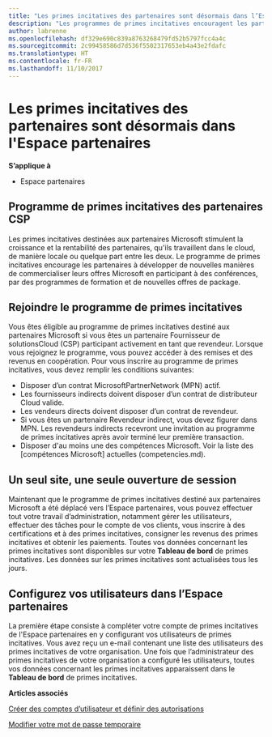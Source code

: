 ```yaml
---
title: "Les primes incitatives des partenaires sont désormais dans l’Espace partenaires| Espace partenaires"
description: "Les programmes de primes incitatives encouragent les partenaires à développer de nouvelles techniques de marketing, proposer des formations, etc."
author: labrenne
ms.openlocfilehash: df329e690c839a8763268479fd52b5797fcc4a4c
ms.sourcegitcommit: 2c99458586d7d536f5502317653eb4a43e2fdafc
ms.translationtype: HT
ms.contentlocale: fr-FR
ms.lasthandoff: 11/10/2017
---
```

# <a name="partner-incentives-is-now-on-partner-center"></a>Les primes incitatives des partenaires sont désormais dans l'Espace partenaires 

**S’applique à**

-  Espace partenaires

## <a name="the-csp-partner-incentives-program"></a>Programme de primes incitatives des partenaires CSP

Les primes incitatives destinées aux partenaires Microsoft stimulent la croissance et la rentabilité des partenaires, qu'ils travaillent dans le cloud, de manière locale ou quelque part entre les deux. Le programme de primes incitatives encourage les partenaires à développer de nouvelles manières de commercialiser leurs offres Microsoft en participant à des conférences, par des programmes de formation et de nouvelles offres de package. 

## <a name="qualify-for-the-incentives-program"></a>Rejoindre le programme de primes incitatives

Vous êtes éligible au programme de primes incitatives destiné aux partenaires Microsoft si vous êtes un partenaire Fournisseur de solutionsCloud (CSP) participant activement en tant que revendeur.
Lorsque vous rejoignez le programme, vous pouvez accéder à des remises et des revenus en coopération. Pour vous inscrire au programme de primes incitatives, vous devez remplir les conditions suivantes: 
-   Disposer d’un contrat MicrosoftPartnerNetwork (MPN) actif.  
-   Les fournisseurs indirects doivent disposer d’un contrat de distributeur Cloud valide.
-   Les vendeurs directs doivent disposer d’un contrat de revendeur.
-   Si vous êtes un partenaire Revendeur indirect, vous devez figurer dans MPN. Les revendeurs indirects recevront une invitation au programme de primes incitatives après avoir terminé leur première transaction. 
-   Disposer d'au moins une des compétences Microsoft. Voir la liste des [compétences Microsoft] actuelles (competencies.md).

## <a name="one-site-one-log-on"></a>Un seul site, une seule ouverture de session

Maintenant que le programme de primes incitatives destiné aux partenaires Microsoft a été déplacé vers l’Espace partenaires, vous pouvez effectuer tout votre travail d’administration, notamment gérer les utilisateurs, effectuer des tâches pour le compte de vos clients, vous inscrire à des certifications et à des primes incitatives, consigner les revenus des primes incitatives et obtenir les paiements. Toutes vos données concernant les primes incitatives sont disponibles sur votre **Tableau de bord** de primes incitatives. Les données sur les primes incitatives sont actualisées tous les jours.
 
## <a name="set-your-users-up-in-partner-center"></a>Configurez vos utilisateurs dans l’Espace partenaires
 
La première étape consiste à compléter votre compte de primes incitatives de l'Espace partenaires en y configurant vos utilisateurs de primes incitatives. Vous avez reçu un e-mail contenant une liste des utilisateurs des primes incitatives de votre organisation. Une fois que l’administrateur des primes incitatives de votre organisation a configuré les utilisateurs, toutes vos données concernant les primes incitatives apparaissent dans le **Tableau de bord** de primes incitatives.

**Articles associés**

[Créer des comptes d’utilisateur et définir des autorisations](create-user-accounts-and-set-permissions.md)

[Modifier votre mot de passe temporaire](change-your-temporary-password.md)

